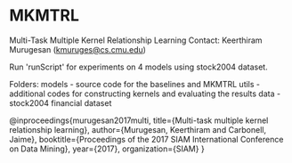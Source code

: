 # MKMTRL
Multi-Task Multiple Kernel Relationship Learning
Contact: Keerthiram Murugesan (kmuruges@cs.cmu.edu)

Run 'runScript' for experiments on 4 models using stock2004 dataset.


Folders:
models - source code for the baselines and MKMTRL
utils  - additional codes for constructing kernels and evaluating the results
data   - stock2004 financial dataset



@inproceedings{murugesan2017multi,
  title={Multi-task multiple kernel relationship learning},
  author={Murugesan, Keerthiram and Carbonell, Jaime},
  booktitle={Proceedings of the 2017 SIAM International Conference on Data Mining},
  year={2017},
  organization={SIAM}
  } 
